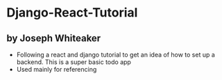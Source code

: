 # Django-React-Tutorial
## by Joseph Whiteaker 

- Following a react and django tutorial to get an idea of how to set up a backend. This is a super basic todo app
- Used mainly for referencing 
